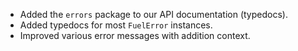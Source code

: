 ---
---

- Added the `errors` package to our API documentation (typedocs).
- Added typedocs for most `FuelError` instances.
- Improved various error messages with addition context.